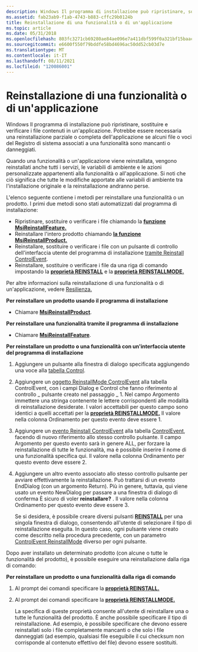 ```yaml
---
description: Windows Il programma di installazione può ripristinare, sostituire e verificare i file contenuti in un'applicazione. Potrebbe essere necessaria una reinstallazione parziale o completa dell'applicazione se alcuni file o voci del Registro di sistema associati a una funzionalità sono mancanti o danneggiati.
ms.assetid: fab23ab9-f1ab-4743-b883-cffc29b0124b
title: Reinstallazione di una funzionalità o di un'applicazione
ms.topic: article
ms.date: 05/31/2018
ms.openlocfilehash: 803fc3271cb69280ae84ae096e7a411dbf599f0a321bf15baac6dbd5ca8e1512
ms.sourcegitcommit: e6600f550f79bddfe58bd4696ac50dd52cb03d7e
ms.translationtype: MT
ms.contentlocale: it-IT
ms.lasthandoff: 08/11/2021
ms.locfileid: "120086001"
---
```

# <a name="reinstalling-a-feature-or-application"></a>Reinstallazione di una funzionalità o di un'applicazione

Windows Il programma di installazione può ripristinare, sostituire e verificare i file contenuti in un'applicazione. Potrebbe essere necessaria una reinstallazione parziale o completa dell'applicazione se alcuni file o voci del Registro di sistema associati a una funzionalità sono mancanti o danneggiati.

Quando una funzionalità o un'applicazione viene reinstallata, vengono reinstallati anche tutti i servizi, le variabili di ambiente e le azioni personalizzate appartenenti alla funzionalità o all'applicazione. Si noti che ciò significa che tutte le modifiche apportate alle variabili di ambiente tra l'installazione originale e la reinstallazione andranno perse.

L'elenco seguente contiene i metodi per reinstallare una funzionalità o un prodotto. I primi due metodi sono stati automatizzati dal programma di installazione:

-   Ripristinare, sostituire o verificare i file chiamando la [**funzione MsiReinstallFeature.**](/windows/desktop/api/Msi/nf-msi-msireinstallfeaturea)
-   Reinstallare l'intero prodotto chiamando [**la funzione MsiReinstallProduct.**](/windows/desktop/api/Msi/nf-msi-msireinstallproducta)
-   Reinstallare, sostituire o verificare i file con un pulsante di controllo dell'interfaccia utente del programma di installazione [tramite Reinstall ControlEvent](reinstall-controlevent.md).
-   Reinstallare, sostituire o verificare i file da una riga di comando impostando la [**proprietà REINSTALL**](reinstall.md) e la [**proprietà REINSTALLMODE.**](reinstallmode.md)

Per altre informazioni sulla reinstallazione di una funzionalità o di un'applicazione, vedere [Resilienza.](resiliency.md)

**Per reinstallare un prodotto usando il programma di installazione**

-   Chiamare [**MsiReinstallProduct**](/windows/desktop/api/Msi/nf-msi-msireinstallproducta).

**Per reinstallare una funzionalità tramite il programma di installazione**

-   Chiamare [**MsiReinstallFeature**](/windows/desktop/api/Msi/nf-msi-msireinstallfeaturea).

**Per reinstallare un prodotto o una funzionalità con un'interfaccia utente del programma di installazione**

1.  Aggiungere un pulsante alla finestra di dialogo specificata aggiungendo una voce alla [tabella Control](control-table.md).
2.  Aggiungere un [oggetto ReinstallMode ControlEvent](reinstallmode-controlevent.md) alla tabella ControlEvent, con i campi Dialog e Control che fanno riferimento al controllo \_ pulsante creato nel passaggio \_ 1. Nel campo Argomento immettere una stringa contenente le lettere corrispondenti alle modalità di reinstallazione desiderate. I valori accettabili per questo campo sono identici a quelli accettati per la [**proprietà REINSTALLMODE.**](reinstallmode.md) Il valore nella colonna Ordinamento per questo evento deve essere 1.
3.  Aggiungere un [evento Reinstall ControlEvent](reinstall-controlevent.md) alla tabella [ControlEvent](controlevent-table.md), facendo di nuovo riferimento allo stesso controllo pulsante. Il campo Argomento per questo evento sarà in genere ALL, per forzare la reinstallazione di tutte le funzionalità, ma è possibile inserire il nome di una funzionalità specifica qui. Il valore nella colonna Ordinamento per questo evento deve essere 2.
4.  Aggiungere un altro evento associato allo stesso controllo pulsante per avviare effettivamente la reinstallazione. Può trattarsi di un evento EndDialog (con un argomento Return). Più in genere, tuttavia, qui viene usato un evento NewDialog per passare a una finestra di dialogo di conferma È sicuro di voler **reinstallare?** . Il valore nella colonna Ordinamento per questo evento deve essere 3.

    Se si desidera, è possibile creare diversi pulsanti [**REINSTALL**](reinstall.md) per una singola finestra di dialogo, consentendo all'utente di selezionare il tipo di reinstallazione eseguita. In questo caso, ogni pulsante viene creato come descritto nella procedura precedente, con un parametro [ControlEvent ReinstallMode](reinstallmode-controlevent.md) diverso per ogni pulsante.

Dopo aver installato un determinato prodotto (con alcune o tutte le funzionalità del prodotto), è possibile eseguire una reinstallazione dalla riga di comando:

**Per reinstallare un prodotto o una funzionalità dalla riga di comando**

1.  Al prompt dei comandi specificare la [**proprietà REINSTALL.**](reinstall.md)
2.  Al prompt dei comandi specificare la [**proprietà REINSTALLMODE.**](reinstallmode.md)

    La specifica di queste proprietà consente all'utente di reinstallare una o tutte le funzionalità del prodotto. È anche possibile specificare il tipo di reinstallazione. Ad esempio, è possibile specificare che devono essere reinstallati solo i file completamente mancanti o che solo i file danneggiati (ad esempio, qualsiasi file eseguibile il cui checksum non corrisponde al contenuto effettivo del file) devono essere sostituiti.

 

 



